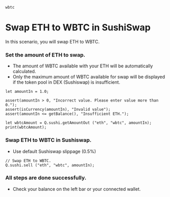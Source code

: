 ```meta-Currency
wbtc
```

# Swap ETH to WBTC in SushiSwap

In this scenario, you will swap ETH to WBTC.

### Set the amount of ETH to swap.

- The amount of WBTC available with your ETH will be automatically calculated.
- Only the maximum amount of WBTC available for swap will be displayed if the token pool in DEX (Sushiswap) is insufficient.

```input-Dynamic ETH
let amountIn = 1.0;
```

```input-Verify
assert(amountIn > 0, "Incorrect value. Please enter value more than 0.");
assert(isCurrency(amountIn), "Invalid value");
assert(amountIn <= getBalance(), "Insufficient ETH.");
```

```output-Dynamic WBTC
let wbtcAmount = Q.sushi.getAmountOut ("eth", "wbtc", amountIn);
print(wbtcAmount);
```

### Swap ETH to WBTC in Sushiswap.

- Use default Sushiswap slippage (0.5%)

```taster
// Swap ETH to WBTC.
Q.sushi.sell ("eth", "wbtc", amountIn);
```

### All steps are done successfully.

- Check your balance on the left bar or your connected wallet.
